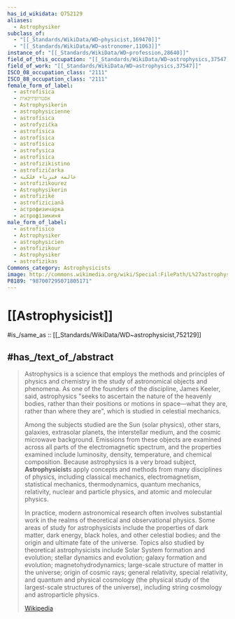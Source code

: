 ```yaml
---
has_id_wikidata: Q752129
aliases:
  - Astrophysiker
subclass_of:
  - "[[_Standards/WikiData/WD~physicist,169470]]"
  - "[[_Standards/WikiData/WD~astronomer,11063]]"
instance_of: "[[_Standards/WikiData/WD~profession,28640]]"
field_of_this_occupation: "[[_Standards/WikiData/WD~astrophysics,37547]]"
field_of_work: "[[_Standards/WikiData/WD~astrophysics,37547]]"
ISCO_08_occupation_class: "2111"
ISCO_88_occupation_class: "2111"
female_form_of_label:
  - astrofisica
  - אסטרופיזיקאית
  - Astrophysikerin
  - astrophysicienne
  - astrofísica
  - astrofyzička
  - astrofísica
  - astrofísica
  - astrofísica
  - astrofysica
  - astrofísica
  - astrofizikistino
  - astrofizičarka
  - عالمة فيزياء فلكية
  - astrofizikourez
  - Astrophysikerin
  - astrofizikė
  - astrofiziciană
  - астрофизичарка
  - астрофізикиня
male_form_of_label:
  - astrofisico
  - Astrophysiker
  - astrophysicien
  - astrofizikour
  - Astrophysiker
  - astrofizikas
Commons_category: Astrophysicists
image: http://commons.wikimedia.org/wiki/Special:FilePath/L%27astrophysicienne%20C%C3%A9cile%20Renault.jpg
P8189: "987007295071805171"
---
```


# [[Astrophysicist]] 

#is_/same_as :: [[_Standards/WikiData/WD~astrophysicist,752129]] 

## #has_/text_of_/abstract 

> Astrophysics is a science that employs the methods and principles of physics and chemistry in the study of astronomical objects and phenomena. As one of  the founders of the discipline, James Keeler, said, astrophysics "seeks to ascertain the nature of the heavenly bodies, rather than their positions or motions in space—what they are, rather than where they are", which is studied in celestial mechanics.
>
> Among the subjects studied are the Sun (solar physics), other stars, galaxies, extrasolar planets, the interstellar medium, and the cosmic microwave background. Emissions from these objects are examined across all parts of the electromagnetic spectrum, and the properties examined include luminosity, density, temperature, and chemical composition. Because astrophysics is a very broad subject, **Astrophysicist**s apply concepts and methods from many disciplines of physics, including classical mechanics, electromagnetism, statistical mechanics, thermodynamics, quantum mechanics, relativity, nuclear and particle physics, and atomic and molecular physics.
>
> In practice, modern astronomical research often involves substantial work in the realms of theoretical and observational physics. Some areas of study for astrophysicists include the properties of dark matter, dark energy, black holes, and other celestial bodies; and the origin and ultimate fate of the universe. Topics also studied by theoretical astrophysicists include Solar System formation and evolution; stellar dynamics and evolution; galaxy formation and evolution; magnetohydrodynamics; large-scale structure of matter in the universe; origin of cosmic rays; general relativity, special relativity, and quantum and physical cosmology (the physical study of the largest-scale structures of the universe), including string cosmology and astroparticle physics.
>
> [Wikipedia](https://en.wikipedia.org/wiki/Astrophysics) 

